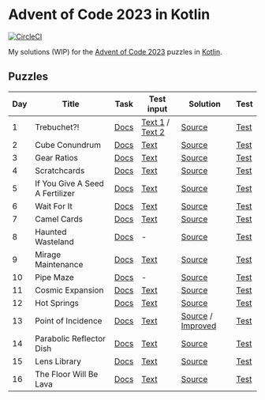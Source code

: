 # Advent of Code 2023 in Kotlin

[![CircleCI](https://dl.circleci.com/status-badge/img/gh/lakiboy/advent-of-code-2023-kotlin.svg?style=svg&circle-token=6d4e4a5bdf4f0e2902c4d54750ff1d7df65cda5c)](https://dl.circleci.com/status-badge/redirect/gh/lakiboy/advent-of-code-2023-kotlin/tree/main)

My solutions (WIP) for the [Advent of Code 2023](https://adventofcode.com/2023) puzzles in [Kotlin](https://kotlinlang.org).

## Puzzles

| Day | Title                           | Task                                         | Test input                                                                                          | Solution                                                                                                                  | Test                                                     |
|-----|---------------------------------|----------------------------------------------|-----------------------------------------------------------------------------------------------------|---------------------------------------------------------------------------------------------------------------------------|----------------------------------------------------------|
| 1   | Trebuchet?!                     | [Docs](https://adventofcode.com/2023/day/1)  | [Text 1](src/test/resources/day01_example_a.txt) / [Text 2](src/test/resources/day01_example_b.txt) | [Source](src/main/kotlin/io/dmitrijs/aoc2023/Day01.kt)                                                                    | [Test](src/test/kotlin/io/dmitrijs/aoc2023/Day01Test.kt) |
| 2   | Cube Conundrum                  | [Docs](https://adventofcode.com/2023/day/2)  | [Text](src/test/resources/day02_example.txt)                                                        | [Source](src/main/kotlin/io/dmitrijs/aoc2023/Day02.kt)                                                                    | [Test](src/test/kotlin/io/dmitrijs/aoc2023/Day02Test.kt) |
| 3   | Gear Ratios                     | [Docs](https://adventofcode.com/2023/day/3)  | [Text](src/test/resources/day03_example.txt)                                                        | [Source](src/main/kotlin/io/dmitrijs/aoc2023/Day03.kt)                                                                    | [Test](src/test/kotlin/io/dmitrijs/aoc2023/Day03Test.kt) |
| 4   | Scratchcards                    | [Docs](https://adventofcode.com/2023/day/4)  | [Text](src/test/resources/day04_example.txt)                                                        | [Source](src/main/kotlin/io/dmitrijs/aoc2023/Day04.kt)                                                                    | [Test](src/test/kotlin/io/dmitrijs/aoc2023/Day04Test.kt) |
| 5   | If You Give A Seed A Fertilizer | [Docs](https://adventofcode.com/2023/day/5)  | [Text](src/test/resources/day05_example.txt)                                                        | [Source](src/main/kotlin/io/dmitrijs/aoc2023/Day05.kt)                                                                    | [Test](src/test/kotlin/io/dmitrijs/aoc2023/Day05Test.kt) |
| 6   | Wait For It                     | [Docs](https://adventofcode.com/2023/day/6)  | [Text](src/test/resources/day06_example.txt)                                                        | [Source](src/main/kotlin/io/dmitrijs/aoc2023/Day06.kt)                                                                    | [Test](src/test/kotlin/io/dmitrijs/aoc2023/Day06Test.kt) |
| 7   | Camel Cards                     | [Docs](https://adventofcode.com/2023/day/7)  | [Text](src/test/resources/day07_example.txt)                                                        | [Source](src/main/kotlin/io/dmitrijs/aoc2023/Day07.kt)                                                                    | [Test](src/test/kotlin/io/dmitrijs/aoc2023/Day07Test.kt) |
| 8   | Haunted Wasteland               | [Docs](https://adventofcode.com/2023/day/8)  | -                                                                                                   | [Source](src/main/kotlin/io/dmitrijs/aoc2023/Day08.kt)                                                                    | [Test](src/test/kotlin/io/dmitrijs/aoc2023/Day08Test.kt) |
| 9   | Mirage Maintenance              | [Docs](https://adventofcode.com/2023/day/9)  | [Text](src/test/resources/day09_example.txt)                                                        | [Source](src/main/kotlin/io/dmitrijs/aoc2023/Day09.kt)                                                                    | [Test](src/test/kotlin/io/dmitrijs/aoc2023/Day09Test.kt) |
| 10  | Pipe Maze                       | [Docs](https://adventofcode.com/2023/day/10) | -                                                                                                   | [Source](src/main/kotlin/io/dmitrijs/aoc2023/Day10.kt)                                                                    | [Test](src/test/kotlin/io/dmitrijs/aoc2023/Day10Test.kt) |
| 11  | Cosmic Expansion                | [Docs](https://adventofcode.com/2023/day/11) | [Text](src/test/resources/day11_example.txt)                                                        | [Source](src/main/kotlin/io/dmitrijs/aoc2023/Day11.kt)                                                                    | [Test](src/test/kotlin/io/dmitrijs/aoc2023/Day11Test.kt) |
| 12  | Hot Springs                     | [Docs](https://adventofcode.com/2023/day/12) | [Text](src/test/resources/day12_example.txt)                                                        | [Source](src/main/kotlin/io/dmitrijs/aoc2023/Day12.kt)                                                                    | [Test](src/test/kotlin/io/dmitrijs/aoc2023/Day12Test.kt) |
| 13  | Point of Incidence              | [Docs](https://adventofcode.com/2023/day/13) | [Text](src/test/resources/day13_example.txt)                                                        | [Source](src/main/kotlin/io/dmitrijs/aoc2023/Day13.kt) / [Improved](src/main/kotlin/io/dmitrijs/aoc2023/Day13Improved.kt) | [Test](src/test/kotlin/io/dmitrijs/aoc2023/Day13Test.kt) |
| 14  | Parabolic Reflector Dish        | [Docs](https://adventofcode.com/2023/day/14) | [Text](src/test/resources/day14_example.txt)                                                        | [Source](src/main/kotlin/io/dmitrijs/aoc2023/Day14.kt)                                                                    | [Test](src/test/kotlin/io/dmitrijs/aoc2023/Day14Test.kt) |
| 15  | Lens Library                    | [Docs](https://adventofcode.com/2023/day/15) | [Text](src/test/resources/day15_example.txt)                                                        | [Source](src/main/kotlin/io/dmitrijs/aoc2023/Day15.kt)                                                                    | [Test](src/test/kotlin/io/dmitrijs/aoc2023/Day15Test.kt) |
| 16  | The Floor Will Be Lava          | [Docs](https://adventofcode.com/2023/day/16) | [Text](src/test/resources/day16_example.txt)                                                        | [Source](src/main/kotlin/io/dmitrijs/aoc2023/Day16.kt)                                                                    | [Test](src/test/kotlin/io/dmitrijs/aoc2023/Day16Test.kt) |
